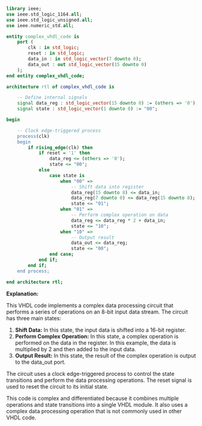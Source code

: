```vhdl
library ieee;
use ieee.std_logic_1164.all;
use ieee.std_logic_unsigned.all;
use ieee.numeric_std.all;

entity complex_vhdl_code is
    port (
        clk : in std_logic;
        reset : in std_logic;
        data_in : in std_logic_vector(7 downto 0);
        data_out : out std_logic_vector(15 downto 0)
    );
end entity complex_vhdl_code;

architecture rtl of complex_vhdl_code is

    -- Define internal signals
    signal data_reg : std_logic_vector(15 downto 0) := (others => '0');
    signal state : std_logic_vector(1 downto 0) := "00";

begin

    -- Clock edge-triggered process
    process(clk)
    begin
        if rising_edge(clk) then
            if reset = '1' then
                data_reg <= (others => '0');
                state <= "00";
            else
                case state is
                    when "00" =>
                        -- Shift data into register
                        data_reg(15 downto 8) <= data_in;
                        data_reg(7 downto 0) <= data_reg(15 downto 8);
                        state <= "01";
                    when "01" =>
                        -- Perform complex operation on data
                        data_reg <= data_reg * 2 + data_in;
                        state <= "10";
                    when "10" =>
                        -- Output result
                        data_out <= data_reg;
                        state <= "00";
                end case;
            end if;
        end if;
    end process;

end architecture rtl;
```

**Explanation:**

This VHDL code implements a complex data processing circuit that performs a series of operations on an 8-bit input data stream. The circuit has three main states:

1. **Shift Data:** In this state, the input data is shifted into a 16-bit register.
2. **Perform Complex Operation:** In this state, a complex operation is performed on the data in the register. In this example, the data is multiplied by 2 and then added to the input data.
3. **Output Result:** In this state, the result of the complex operation is output to the data_out port.

The circuit uses a clock edge-triggered process to control the state transitions and perform the data processing operations. The reset signal is used to reset the circuit to its initial state.

This code is complex and differentiated because it combines multiple operations and state transitions into a single VHDL module. It also uses a complex data processing operation that is not commonly used in other VHDL code.
